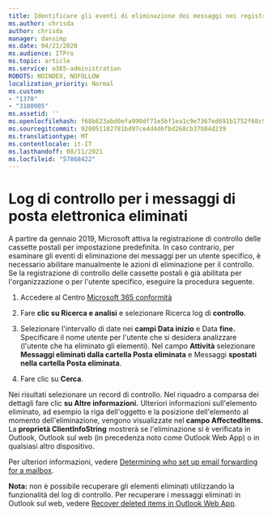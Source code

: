 ```yaml
---
title: Identificare gli eventi di eliminazione dei messaggi nei registri di controllo
ms.author: chrisda
author: chrisda
manager: dansimp
ms.date: 04/21/2020
ms.audience: ITPro
ms.topic: article
ms.service: o365-administration
ROBOTS: NOINDEX, NOFOLLOW
localization_priority: Normal
ms.custom:
- "1370"
- "3100005"
ms.assetid: ''
ms.openlocfilehash: f68b623abd0efa990df71e5bf1ea1c9e7367ed691b1752f68c971e973922a63d
ms.sourcegitcommit: 920051182781bd97ce4d4d6fbd268cb37b84d239
ms.translationtype: MT
ms.contentlocale: it-IT
ms.lasthandoff: 08/11/2021
ms.locfileid: "57868422"
---
```

# <a name="audit-logs-for-deleted-email-messages"></a>Log di controllo per i messaggi di posta elettronica eliminati

A partire da gennaio 2019, Microsoft attiva la registrazione di controllo delle cassette postali per impostazione predefinita. In caso contrario, per esaminare gli eventi di eliminazione dei messaggi per un utente specifico, è necessario abilitare manualmente le azioni di eliminazione per il controllo. Se la registrazione di controllo delle cassette postali è già abilitata per l'organizzazione o per l'utente specifico, eseguire la procedura seguente.

1. Accedere al Centro [Microsoft 365 conformità](https://protection.office.com/)

2. Fare **clic su Ricerca e analisi** e selezionare Ricerca log di **controllo**.

3. Selezionare l'intervallo di date nei **campi Data inizio** e Data **fine.** Specificare il nome utente per l'utente che si desidera analizzare (l'utente che ha eliminato gli elementi). Nel campo **Attività** selezionare **Messaggi eliminati dalla cartella Posta eliminata** e Messaggi **spostati nella cartella Posta eliminata**.

4. Fare clic su **Cerca**.

Nei risultati selezionare un record di controllo. Nel riquadro a comparsa dei dettagli fare clic **su Altre informazioni.** Ulteriori informazioni sull'elemento eliminato, ad esempio la riga dell'oggetto e la posizione dell'elemento al momento dell'eliminazione, vengono visualizzate nel **campo AffectedItems.** La **proprietà ClientInfoString** mostrerà se l'eliminazione si è verificata in Outlook, Outlook sul web (in precedenza noto come Outlook Web App) o in qualsiasi altro dispositivo.

Per ulteriori informazioni, vedere [Determining who set up email forwarding for a mailbox](https://docs.microsoft.com/microsoft-365/compliance/auditing-troubleshooting-scenarios#determine-if-a-user-deleted-email-items).

**Nota:** non è possibile recuperare gli elementi eliminati utilizzando la funzionalità del log di controllo. Per recuperare i messaggi eliminati in Outlook sul web, vedere [Recover deleted items in Outlook Web App](https://support.office.com/article/C3D8FC15-EEEF-4F1C-81DF-E27964B7EDD4).
